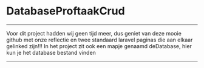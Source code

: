 # DatabaseProftaakCrud

-----------------------------------------------------------------------------------------------------------

Voor dit project hadden wij geen tijd meer, dus geniet van deze mooie github met onze reflectie en twee standaard laravel paginas die aan elkaar gelinked zijn!!!
In het project zit ook een mapje genaamd deDatabase, hier kun je het database bestand vinden

-----------------------------------------------------------------------------------------------------------
